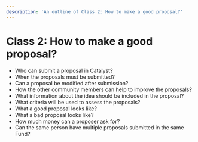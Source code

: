 ```yaml
---
description: 'An outline of Class 2: How to make a good proposal?'
---
```


# Class 2: How to make a good proposal?

* Who can submit a proposal in Catalyst?
* When the proposals must be submitted?
* Can a proposal be modified after submission?
* How the other community members can help to improve the proposals?
* What information about the idea should be included in the proposal?
* What criteria will be used to assess the proposals?
* What a good proposal looks like?
* What a bad proposal looks like?
* How much money can a proposer ask for?
* Can the same person have multiple proposals submitted in the same Fund?

